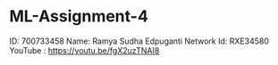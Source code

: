# ML-Assignment-4

ID: 700733458
Name: Ramya Sudha Edpuganti
Network Id: RXE34580
YouTube : https://youtu.be/fgX2uzTNAI8
